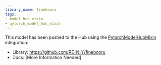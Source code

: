 ```yaml
---
library_name: finebooru
tags:
- model_hub_mixin
- pytorch_model_hub_mixin
---
```


This model has been pushed to the Hub using the [PytorchModelHubMixin](https://huggingface.co/docs/huggingface_hub/package_reference/mixins#huggingface_hub.PyTorchModelHubMixin) integration:
- Library: https://github.com/RE-N-Y/finebooru
- Docs: [More Information Needed]